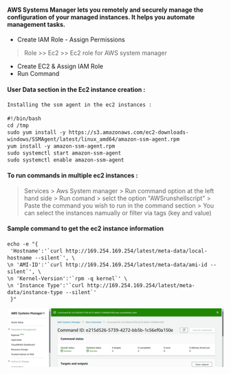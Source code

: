 ####  AWS Systems Manager lets you remotely and securely manage the configuration of your managed instances. It helps you automate management tasks.

- Create IAM Role - Assign Permissions
 > Role >> Ec2 >> Ec2 role for AWS system manager

- Create EC2 & Assign IAM Role 
- Run Command

#### User Data section in the Ec2 instance creation :

```
Installing the ssm agent in the ec2 instances :

#!/bin/bash
cd /tmp
sudo yum install -y https://s3.amazonaws.com/ec2-downloads-windows/SSMAgent/latest/linux_amd64/amazon-ssm-agent.rpm
yum install -y amazon-ssm-agent.rpm
sudo systemctl start amazon-ssm-agent
sudo systemctl enable amazon-ssm-agent
```
#### To run commands in multiple ec2 instances :

> Services > Aws System manager > Run command option at the left hand side > Run comand > selct the option "AWSrunshellscript" > Paste the command you wish to run in the command section > You can select the instances namually or filter via tags (key and value)

#### Sample command to get the ec2 instance information 
```
echo -e "{
 'Hostname':'`curl http://169.254.169.254/latest/meta-data/local-hostname --silent`', \
\n 'AMI-ID':'`curl http://169.254.169.254/latest/meta-data/ami-id --silent`', \
\n 'Kernel-Version':'`rpm -q kernel`' \
\n 'Instance Type':'`curl http://169.254.169.254/latest/meta-data/instance-type --silent`'
 }"
 ```
![Command Output](system_manager.jpg)

